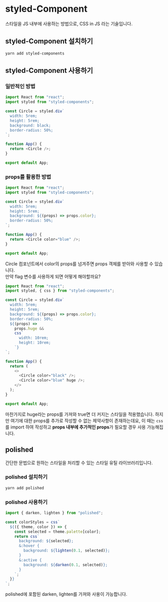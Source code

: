# styled-Component

스타일을 JS 내부에 사용하는 방법으로, CSS in JS 라는 기술입니다.

## styled-Component 설치하기

```bash
yarn add styled-components
```

## styled-Component 사용하기

### 일반적인 방법

```js
import React from "react";
import styled from "styled-components";

const Circle = styled.div`
  width: 5rem;
  height: 5rem;
  background: black;
  border-radius: 50%;
`;

function App() {
  return <Circle />;
}

export default App;
```

### props를 활용한 방법

```js
import React from "react";
import styled from "styled-components";

const Circle = styled.div`
  width: 5rem;
  height: 5rem;
  background: ${(props) => props.color};
  border-radius: 50%;
`;

function App() {
  return <Circle color="blue" />;
}

export default App;
```

Circle 컴포넌트에서 color의 props를 넘겨주면 props 객체를 받아와 사용할 수 있습니다.<br/>
만약 flag 변수를 사용하게 되면 어떻게 해야할까요?

```js
import React from "react";
import styled, { css } from "styled-components";

const Circle = styled.div`
  width: 5rem;
  height: 5rem;
  background: ${(props) => props.color};
  border-radius: 50%;
  ${(props) =>
    props.huge &&
    css`
      width: 10rem;
      height: 10rem;
    `}
`;

function App() {
  return (
    <>
      <Circle color="black" />;
      <Circle color="blue" huge />;
    </>
  );
}

export default App;
```

마찬가지로 huge라는 props를 가져와 true면 더 커지는 스타일을 적용했습니다. 하지만 여기에 대한 props를 추가로 작성할 수 없는 제약사항이 존재하는데요, 이 때는 `css`를 import 하여 작성하고 **props 내부에 추가적인 props**가 필요할 경우 사용 가능해집니다.

## polished

간단한 문법으로 원하는 스타일을 처리할 수 있는 스타일 유틸 라이브러리입니다.

### polished 설치하기

```bash
yarn add polished
```

### polished 사용하기

```js
import { darken, lighten } from "polished";

const colorStyles = css`
  ${({ theme, color }) => {
    const selected = theme.palette[color];
    return css`
      background: ${selected};
      &:hover {
        background: ${lighten(0.1, selected)};
      }
      &:active {
        background: ${darken(0.1, selected)};
      }
    `;
  }}
`;
```

polished에 포함된 darken, lighten를 가져와 사용이 가능합니다.
